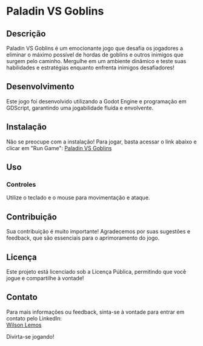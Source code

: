 # Paladin VS Goblins

## Descrição
Paladin VS Goblins é um emocionante jogo que desafia os jogadores a eliminar o máximo possível de hordas de goblins e outros inimigos que surgem pelo caminho. Mergulhe em um ambiente dinâmico e teste suas habilidades e estratégias enquanto enfrenta inimigos desafiadores!

## Desenvolvimento
Este jogo foi desenvolvido utilizando a Godot Engine e programação em GDScript, garantindo uma jogabilidade fluída e envolvente.

## Instalação
Não se preocupe com a instalação! Para jogar, basta acessar o link abaixo e clicar em "Run Game":
[Paladin VS Goblins](https://formigon.itch.io/paladins-vs-goblins)

## Uso
### Controles
Utilize o teclado e o mouse para movimentação e ataque.

## Contribuição
Sua contribuição é muito importante! Agradecemos por suas sugestões e feedback, que são essenciais para o aprimoramento do jogo.

## Licença
Este projeto está licenciado sob a Licença Pública, permitindo que você jogue e compartilhe à vontade!

## Contato
Para mais informações ou feedback, sinta-se à vontade para entrar em contato pelo LinkedIn:  
[Wilson Lemos](www.linkedin.com/in/wilson-lemos-118a88106)

Divirta-se jogando!
